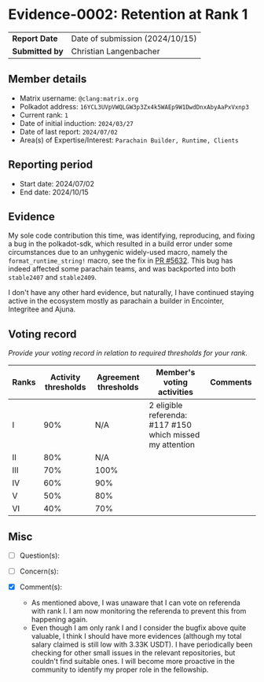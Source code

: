 # Evidence-0002: Retention at Rank 1

|                 |                                 |
| --------------- |---------------------------------|
| **Report Date** | Date of submission (2024/10/15) |
| **Submitted by**| Christian Langenbacher           |


## Member details

- Matrix username: `@clang:matrix.org`
- Polkadot address: `16YCL3UVpVWQLGW3p3Zx4k5WAEp9W1DwdDnxAbyAaPxVxnp3`
- Current rank: `1`
- Date of initial induction: `2024/03/27`
- Date of last report: `2024/07/02`
- Area(s) of Expertise/Interest: `Parachain Builder, Runtime, Clients`


## Reporting period

- Start date: 2024/07/02
- End date: 2024/10/15


## Evidence
My sole code contribution this time, was identifying, reproducing, and fixing a bug in the polkadot-sdk, which resulted in a build error under some circumstances due to an unhygenic widely-used macro, namely the `format_runtime_string!` macro, see the fix in [PR #5632](https://github.com/paritytech/polkadot-sdk/pull/5632). This bug has indeed affected some parachain teams, and was backported into both `stable2407` and `stable2409`.

I don't have any other hard evidence, but naturally, I have continued staying active in the ecosystem mostly as parachain a builder in Encointer, Integritee and Ajuna.



## Voting record
*Provide your voting record in relation to required thresholds for your rank.* 

|  Ranks | Activity thresholds | Agreement thresholds | Member's voting activities | Comments |
|---|---|----------------------|---|---|
|I  |90%   | N/A                  | 2 eligible referenda: #117 #150 which missed my attention  |  |
|II |80%   | N/A                  |   |  |
|III|70%   | 100%                 |   |  |
|IV |60%   | 90%                  |   |  |
|V  |50%   | 80%                  |   |  |
|VI |40%   | 70%                  |   |  |


## Misc

- [ ] Question(s): 

- [ ] Concern(s): 

- [x] Comment(s):
    * As mentioned above, I was unaware that I can vote on referenda with rank I. I am now monitoring the referenda to prevent this from happening again.
    * Even though I am only rank I and I consider the bugfix above quite valuable, I think I should have more evidences (although my total salary claimed is still low with 3.33K USDT). I have periodically been checking for other small issues in the relevant repositories, but couldn't find suitable ones. I will become more proactive in the community to identify my proper role in the fellowship.

